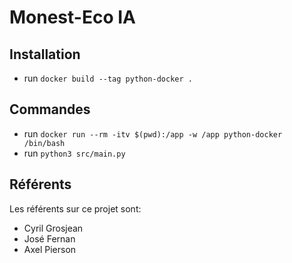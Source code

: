 # Monest-Eco IA

## Installation  
- run `docker build --tag python-docker .`

## Commandes  
- run `docker run --rm -itv $(pwd):/app -w /app python-docker /bin/bash`
- run `python3 src/main.py`

## Référents  
Les référents sur ce projet sont:
- Cyril Grosjean
- José Fernan
- Axel Pierson